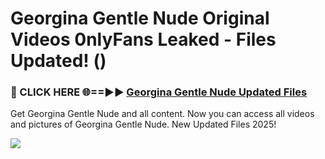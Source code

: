 # Georgina Gentle Nude Original Videos 0nlyFans Leaked - Files Updated! ()

<h3>🔴 CLICK HERE 🌐==►► <a href="https://tinyurl.com/2p9ay9w9" rel="nofollow">Georgina Gentle Nude Updated Files</a></h3>

Get Georgina Gentle Nude and all content. Now you can access all videos and pictures of Georgina Gentle Nude. New Updated Files 2025!

[![](https://i.imgur.com/KQgVmj3.gif)](https://tinyurl.com/2p9ay9w9)
